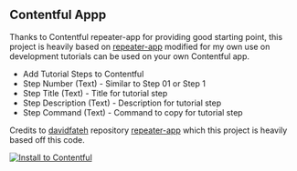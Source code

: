 ## Contentful Appp

Thanks to Contentful repeater-app for providing good starting point, this project is heavily based on [repeater-app](https://github.com/davidfateh/repeater-app) modified for my own use on development tutorials can be used on your own Contentful app.
  
- Add Tutorial Steps to Contentful
 - Step Number (Text) - Similar to Step 01 or Step 1
 - Step Title (Text) - Title for tutorial step
 - Step Description (Text) - Description for tutorial step
 - Step Command (Text) - Command to copy for tutorial step
  
Credits to [davidfateh](https://github.com/davidfateh) repository [repeater-app](https://github.com/davidfateh/repeater-app) which this project is heavily based off this code.
  
[![Install to Contentful](https://www.ctfstatic.com/button/install-small.svg)](https://app.contentful.com/deeplink?link=apps&id=3bQZBwyPoCwxgQgKpNQALl)
